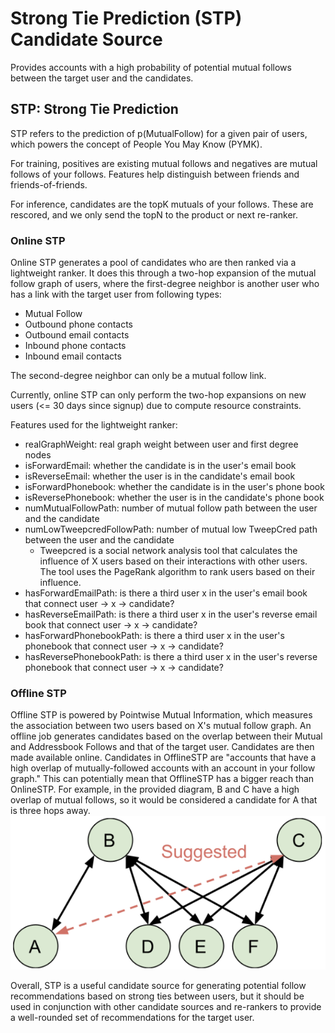 # Strong Tie Prediction (STP) Candidate Source
Provides accounts with a high probability of potential mutual follows between the target user and the candidates.

## STP: Strong Tie Prediction
STP refers to the prediction of p(MutualFollow) for a given pair of users, which powers the concept of People You May Know (PYMK).

For training, positives are existing mutual follows and negatives are mutual follows of your follows. Features help distinguish between friends and friends-of-friends.

For inference, candidates are the topK mutuals of your follows. These are rescored, and we only send the topN to the product or next re-ranker.


### Online STP
Online STP generates a pool of candidates who are then ranked via a lightweight ranker.
It does this through a two-hop expansion of the mutual follow graph of users, where the first-degree neighbor is another user who has a link with the target user from following types:
* Mutual Follow
* Outbound phone contacts
* Outbound email contacts
* Inbound phone contacts
* Inbound email contacts

The second-degree neighbor can only be a mutual follow link.

Currently, online STP can only perform the two-hop expansions on new users (<= 30 days since signup) due to compute resource constraints.

Features used for the lightweight ranker:
* realGraphWeight: real graph weight between user and first degree nodes
* isForwardEmail: whether the candidate is in the user's email book
* isReverseEmail: whether the user is in the candidate's email book
* isForwardPhonebook: whether the candidate is in the user's phone book
* isReversePhonebook: whether the user is in the candidate's phone book
* numMutualFollowPath: number of mutual follow path between the user and the candidate
* numLowTweepcredFollowPath: number of mutual low TweepCred path between the user and the candidate
  * Tweepcred is a social network analysis tool that calculates the influence of X users based on their interactions with other users. The tool uses the PageRank algorithm to rank users based on their influence.
* hasForwardEmailPath: is there a third user x in the user's email book that connect user -> x -> candidate?
* hasReverseEmailPath: is there a third user x in the user's reverse email book that connect user -> x -> candidate?
* hasForwardPhonebookPath: is there a third user x in the user's phonebook that connect user -> x -> candidate?
* hasReversePhonebookPath: is there a third user x in the user's reverse phonebook that connect user -> x -> candidate?

### Offline STP
Offline STP  is powered by Pointwise Mutual Information, which measures the association between two users based on X's mutual follow graph.
An offline job generates candidates based on the overlap between their Mutual and Addressbook Follows and that of the target user. Candidates are then made available online.
Candidates in OfflineSTP are "accounts that have a high overlap of mutually-followed accounts with an account in your follow graph."
This can potentially mean that OfflineSTP has a bigger reach than OnlineSTP.
For example, in the provided diagram, B and C have a high overlap of mutual follows, so it would be considered a candidate for A that is three hops away.
![img.png](img.png)

Overall, STP is a useful candidate source for generating potential follow recommendations based on strong ties between users, but it should be used in conjunction with other candidate sources and re-rankers to provide a well-rounded set of recommendations for the target user.
